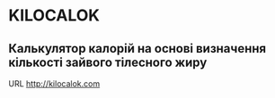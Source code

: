 # KILOCALOK
## Калькулятор калорій на основі визначення кількості зайвого тілесного жиру
URL http://kilocalok.com
